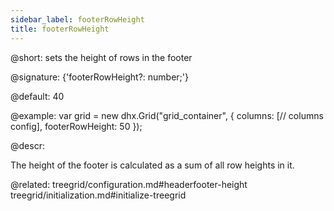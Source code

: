 ```yaml
---
sidebar_label: footerRowHeight
title: footerRowHeight
---          
```


@short: sets the height of rows in the footer

@signature: {'footerRowHeight?: number;'}

@default: 40

@example:
var grid = new dhx.Grid("grid_container", {
	columns: [// columns config],
	footerRowHeight: 50
});



@descr:

The height of the footer is calculated as a sum of all row heights in it.

@related: treegrid/configuration.md#headerfooter-height
treegrid/initialization.md#initialize-treegrid

